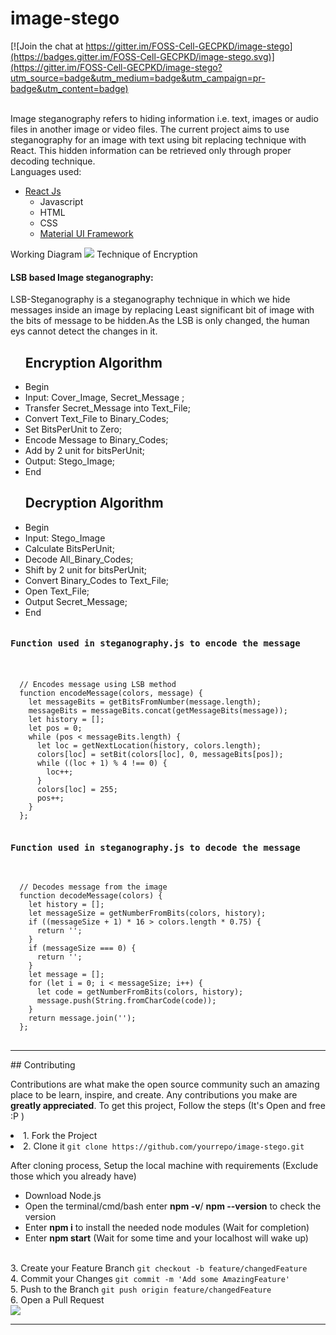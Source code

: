 # image-stego

[![Join the chat at https://gitter.im/FOSS-Cell-GECPKD/image-stego](https://badges.gitter.im/FOSS-Cell-GECPKD/image-stego.svg)](https://gitter.im/FOSS-Cell-GECPKD/image-stego?utm_source=badge&utm_medium=badge&utm_campaign=pr-badge&utm_content=badge)

<br>
Image steganography refers to hiding information i.e. text, images or audio files in another image or video files. The current project aims to use steganography for an image with text using bit replacing technique with React. This hidden information can be retrieved only through proper decoding technique.
<br>
Languages used:
<ul>
  <li>
    <a href="https://reactjs.org/">  React Js </a> 
    <ul>
      <li>Javascript</li>
      <li>HTML</li>
      <li>CSS</li>
      <li>
      <a href="https://material-ui.com/"> Material UI Framework </a> 
  </li>
   </ul>
    
 </ul>
 Working Diagram
<img src="https://media.geeksforgeeks.org/wp-content/uploads/2-72.png">
Technique of Encryption
<p>
  <h4>LSB based Image steganography:</h4>
    <p>  LSB-Steganography is a steganography technique in which we hide messages inside an image by replacing Least significant bit of image with the bits of message to be hidden.As the LSB is only changed, the human eys cannot detect the changes in it. </p>
    <ul>
      <h2>Encryption Algorithm</h2>
       <li>Begin
        <li>Input: Cover_Image, Secret_Message<!--Secret key--> ;
        <li>Transfer Secret_Message into Text_File;
  <!--  <li>Zip Text_File;   -->
  <!--  <li>Convert Secret_Key into Binary_Codes; --> 
        <li>Convert Text_File to Binary_Codes;
        <li>Set BitsPerUnit to Zero;
        <li>Encode Message to Binary_Codes;
        <li>Add by 2 unit for bitsPerUnit;
        <li>Output: Stego_Image;
       <li>End
    </ul>
    <ul>
      <h2>Decryption Algorithm</h2>
       <li>Begin
        <li>Input: Stego_Image
<!--    <li>Compare Secret_Key;  -->
       <li>Calculate BitsPerUnit;
        <li>Decode All_Binary_Codes;
        <li>Shift by 2 unit for bitsPerUnit;
        <li>Convert Binary_Codes to Text_File;
       <li>Open Text_File;
        <li>Output Secret_Message;
       <li>End
    </ul>
  </p>
</p>
<pre>
<h4>Function used in steganography.js to encode the message</h4>
  <code>
  // Encodes message using LSB method
  function encodeMessage(colors, message) {
    let messageBits = getBitsFromNumber(message.length);
    messageBits = messageBits.concat(getMessageBits(message));
    let history = [];
    let pos = 0;
    while (pos < messageBits.length) {
      let loc = getNextLocation(history, colors.length);
      colors[loc] = setBit(colors[loc], 0, messageBits[pos]);
      while ((loc + 1) % 4 !== 0) {
        loc++;
      }
      colors[loc] = 255;
      pos++;
    }
  };
</code>
<h4>Function used in steganography.js to decode the message</h4>
<code>
  // Decodes message from the image
  function decodeMessage(colors) {
    let history = [];
    let messageSize = getNumberFromBits(colors, history);
    if ((messageSize + 1) * 16 > colors.length * 0.75) {
      return '';
    }
    if (messageSize === 0) {
      return '';
    }
    let message = [];
    for (let i = 0; i < messageSize; i++) {
      let code = getNumberFromBits(colors, history);
      message.push(String.fromCharCode(code));
    }
    return message.join('');
  };
</code>
</pre>
<hr>
## Contributing

Contributions are what make the open source community such an amazing place to be learn, inspire, and create. Any contributions you make are **greatly appreciated**.
To get this project, Follow the steps (It's Open and free :P )
<li>1. Fork the Project
  <br>
<li>2. Clone it <code>git clone https://github.com/yourrepo/image-stego.git</code>
<p>
  After cloning process, Setup the local machine with requirements (Exclude those which you already have)
  <ul>
    <li>Download Node.js</li>
    <li>Open the terminal/cmd/bash enter <b>npm -v</b>/ <b>npm --version</b> to check the version</li>
    <li>Enter <b>npm i</b> to install the needed node modules (Wait for completion)</li>
    <li>Enter <b>npm start</b> (Wait for some time and your localhost will wake up)</li>
  </ul>
</p>
<br>
3. Create your Feature Branch <code>git checkout -b feature/changedFeature</code>
<br>
4. Commit your Changes <code>git commit -m 'Add some AmazingFeature'</code>
<br>
5. Push to the Branch <code>git push origin feature/changedFeature</code>
<br>
6. Open a Pull Request
 <br>
<img src="https://miro.medium.com/max/624/1*IelAxduwS_YtpsrlRe1d0Q.png">

<hr>
